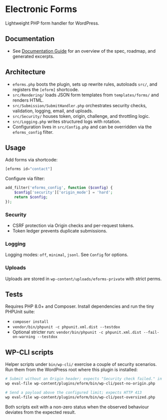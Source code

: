 # Electronic Forms

Lightweight PHP form handler for WordPress.

## Documentation

- See [Documentation Guide](docs/README.md) for an overview of the spec, roadmap, and generated excerpts.

## Architecture

- `eforms.php` boots the plugin, sets up rewrite rules, autoloads `src/`, and registers the `[eform]` shortcode.
- `src/Rendering/` loads JSON form templates from `templates/forms/` and renders HTML.
- `src/Submission/SubmitHandler.php` orchestrates security checks, validation, logging, email, and uploads.
- `src/Security/` houses token, origin, challenge, and throttling logic.
- `src/Logging.php` writes structured logs with rotation.
- Configuration lives in `src/Config.php` and can be overridden via the `eforms_config` filter.

## Usage

Add forms via shortcode:

```php
[eforms id="contact"]
```

Configure via filter:

```php
add_filter('eforms_config', function ($config) {
    $config['security']['origin_mode'] = 'hard';
    return $config;
});
```

### Security

* CSRF protection via Origin checks and per-request tokens.
* Token ledger prevents duplicate submissions.

### Logging

Logging modes: `off`, `minimal`, `jsonl`. See `Config` for options.

### Uploads

Uploads are stored in `wp-content/uploads/eforms-private` with strict perms.

## Tests

Requires PHP 8.0+ and Composer. Install dependencies and run the tiny PHPUnit suite:

- `composer install`
- `vendor/bin/phpunit -c phpunit.xml.dist --testdox`
- Optional stricter run: `vendor/bin/phpunit -c phpunit.xml.dist --fail-on-warning --testdox`

## WP-CLI scripts

Helper scripts under `bin/wp-cli/` exercise a couple of security scenarios. Run
them from the WordPress root where this plugin is installed:

```sh
# Submit without an Origin header; expects "Security check failed." in response
wp eval-file wp-content/plugins/eform/bin/wp-cli/post-no-origin.php

# Send a payload above the configured limit; expects HTTP 413
wp eval-file wp-content/plugins/eform/bin/wp-cli/post-oversized.php
```

Both scripts exit with a non-zero status when the observed behaviour deviates
from the expected result.

